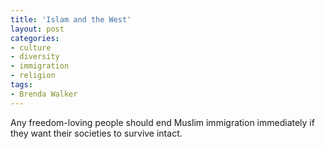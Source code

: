 ```yaml
---
title: 'Islam and the West'
layout: post
categories:
- culture
- diversity
- immigration
- religion
tags:
- Brenda Walker
---
```


Any freedom-loving people should end Muslim immigration immediately if they want their societies to survive intact.